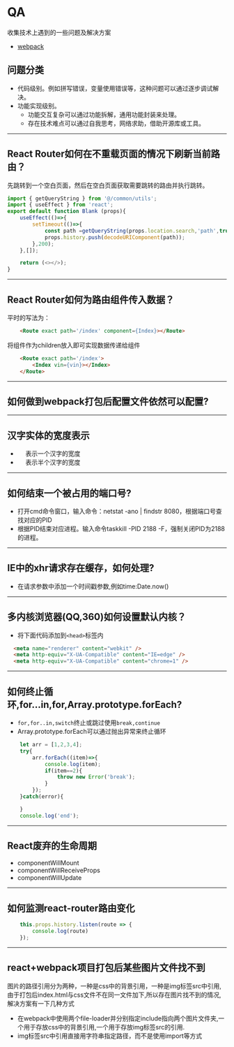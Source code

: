 # QA
收集技术上遇到的一些问题及解决方案

+ [webpack](webpack.md)
## 问题分类
+ 代码级别。例如拼写错误，变量使用错误等，这种问题可以通过逐步调试解决。
+ 功能实现级别。
    + 功能交互复杂可以通过功能拆解，通用功能封装来处理。
    + 存在技术难点可以通过自我思考，网络求助，借助开源库或工具。

*********

## React Router如何在不重载页面的情况下刷新当前路由？
先跳转到一个空白页面，然后在空白页面获取需要跳转的路由并执行跳转。
```javascript
import { getQueryString } from '@/common/utils';
import { useEffect } from 'react';
export default function Blank (props){
    useEffect(()=>{
        setTimeout(()=>{
            const path =getQueryString(props.location.search,'path',true);
            props.history.push(decodeURIComponent(path));            
        },200);  
    },[]);

    return (<></>);
}
```
*********

## React Router如何为路由组件传入数据？
平时的写法为：
```html
    <Route exact path='/index' component={Index}></Route>
```
将组件作为children放入即可实现数据传递给组件
```html
    <Route exact path='/index'>
        <Index vin={vin}></Index>
    </Route>
```

*********

## 如何做到webpack打包后配置文件依然可以配置?
*********

## 汉字实体的宽度表示
+ &#12288; 表示一个汉字的宽度
+ &emsp;   表示半个汉字的宽度

*********

## 如何结束一个被占用的端口号?
+ 打开cmd命令窗口，输入命令：netstat -ano | findstr 8080，根据端口号查找对应的PID
+ 根据PID结束对应进程。输入命令taskkill -PID 2188 -F，强制关闭PID为2188的进程。

*********

## IE中的xhr请求存在缓存，如何处理?
+ 在请求参数中添加一个时间戳参数,例如time:Date.now()

*********

## 多内核浏览器(QQ,360)如何设置默认内核？
+ 将下面代码添加到`<head>`标签内
```html
  <meta name="renderer" content="webkit" />
  <meta http-equiv="X-UA-Compatible" content="IE=edge" />
  <meta http-equiv="X-UA-Compatible" content="chrome=1" />
```

*********

## 如何终止循环,for...in,for,Array.prototype.forEach?
+ `for,for..in,switch`终止或跳过使用`break,continue`
+ Array.prototype.forEach可以通过抛出异常来终止循环
```javascript
    let arr = [1,2,3,4];
    try{
        arr.forEach((item)=>{
            console.log(item); 
            if(item==2){
                throw new Error('break');
            }
        });    
    }catch(error){

    }
    console.log('end');
```

*********

## React废弃的生命周期
+ componentWillMount
+ componentWillReceiveProps
+ componentWillUpdate

*********

## 如何监测react-router路由变化
```javascript
    this.props.history.listen(route => {
        console.log(route)
    });
```

*********

## react+webpack项目打包后某些图片文件找不到
图片的路径引用分为两种，一种是css中的背景引用，一种是img标签src中引用,由于打包后index.html与css文件不在同一文件加下,所以存在图片找不到的情况,解决方案有一下几种方式
+ 在webpack中使用两个file-loader并分别指定include指向两个图片文件夹,一个用于存放css中的背景引用,一个用于存放img标签src的引用.
+ img标签src中引用直接用字符串指定路径，而不是使用import等方式




